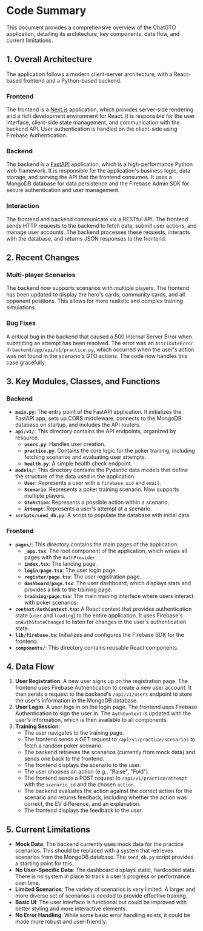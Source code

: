 # Code Summary

This document provides a comprehensive overview of the ChatGTO application, detailing its architecture, key components, data flow, and current limitations.

## 1. Overall Architecture

The application follows a modern client-server architecture, with a React-based frontend and a Python-based backend.

### Frontend

The frontend is a [Next.js](https://nextjs.org/) application, which provides server-side rendering and a rich development environment for React. It is responsible for the user interface, client-side state management, and communication with the backend API. User authentication is handled on the client-side using Firebase Authentication.

### Backend

The backend is a [FastAPI](https://fastapi.tiangolo.com/) application, which is a high-performance Python web framework. It is responsible for the application's business logic, data storage, and serving the API that the frontend consumes. It uses a MongoDB database for data persistence and the Firebase Admin SDK for secure authentication and user management.

### Interaction

The frontend and backend communicate via a RESTful API. The frontend sends HTTP requests to the backend to fetch data, submit user actions, and manage user accounts. The backend processes these requests, interacts with the database, and returns JSON responses to the frontend.

## 2. Recent Changes

### Multi-player Scenarios

The backend now supports scenarios with multiple players. The frontend has been updated to display the hero's cards, community cards, and all opponent positions. This allows for more realistic and complex training simulations.

### Bug Fixes

A critical bug in the backend that caused a 500 Internal Server Error when submitting an attempt has been resolved. The error was an `AttributeError` in `backend/app/api/v1/practice.py`, which occurred when the user's action was not found in the scenario's GTO actions. The code now handles this case gracefully.

## 3. Key Modules, Classes, and Functions

### Backend

-   **`main.py`**: The entry point of the FastAPI application. It initializes the FastAPI app, sets up CORS middleware, connects to the MongoDB database on startup, and includes the API routers.
-   **`api/v1/`**: This directory contains the API endpoints, organized by resource.
    -   **`users.py`**: Handles user creation.
    -   **`practice.py`**: Contains the core logic for the poker training, including fetching scenarios and evaluating user attempts.
    -   **`health.py`**: A simple health check endpoint.
-   **`models/`**: This directory contains the Pydantic data models that define the structure of the data used in the application.
    -   **`User`**: Represents a user with a `firebase_uid` and `email`.
    -   **`Scenario`**: Represents a poker training scenario. Now supports multiple players.
    -   **`GtoAction`**: Represents a possible action within a scenario.
    -   **`Attempt`**: Represents a user's attempt at a scenario.
-   **`scripts/seed_db.py`**: A script to populate the database with initial data.

### Frontend

-   **`pages/`**: This directory contains the main pages of the application.
    -   **`_app.tsx`**: The root component of the application, which wraps all pages with the `AuthProvider`.
    -   **`index.tsx`**: The landing page.
    -   **`login/page.tsx`**: The user login page.
    -   **`register/page.tsx`**: The user registration page.
    -   **`dashboard/page.tsx`**: The user dashboard, which displays stats and provides a link to the training page.
    -   **`training/page.tsx`**: The main training interface where users interact with poker scenarios.
-   **`context/AuthContext.tsx`**: A React context that provides authentication state (`user` and `loading`) to the entire application. It uses Firebase's `onAuthStateChanged` to listen for changes in the user's authentication state.
-   **`lib/firebase.ts`**: Initializes and configures the Firebase SDK for the frontend.
-   **`components/`**: This directory contains reusable React components.

## 4. Data Flow

1.  **User Registration**: A new user signs up on the registration page. The frontend uses Firebase Authentication to create a new user account. It then sends a request to the backend's `/api/v1/users` endpoint to store the user's information in the MongoDB database.
2.  **User Login**: A user logs in on the login page. The frontend uses Firebase Authentication to sign the user in. The `AuthContext` is updated with the user's information, which is then available to all components.
3.  **Training Session**:
    -   The user navigates to the training page.
    -   The frontend sends a GET request to `/api/v1/practice/scenarios` to fetch a random poker scenario.
    -   The backend retrieves the scenarios (currently from mock data) and sends one back to the frontend.
    -   The frontend displays the scenario to the user.
    -   The user chooses an action (e.g., "Raise", "Fold").
    -   The frontend sends a POST request to `/api/v1/practice/attempt` with the `scenario_id` and the chosen `action`.
    -   The backend evaluates the action against the correct action for the scenario and returns feedback, including whether the action was correct, the EV difference, and an explanation.
    -   The frontend displays the feedback to the user.

## 5. Current Limitations

-   **Mock Data**: The backend currently uses mock data for the practice scenarios. This should be replaced with a system that retrieves scenarios from the MongoDB database. The `seed_db.py` script provides a starting point for this.
-   **No User-Specific Data**: The dashboard displays static, hardcoded stats. There is no system in place to track a user's progress or performance over time.
-   **Limited Scenarios**: The variety of scenarios is very limited. A larger and more diverse set of scenarios is needed to provide effective training.
-   **Basic UI**: The user interface is functional but could be improved with better styling and more interactive elements.
-   **No Error Handling**: While some basic error handling exists, it could be made more robust and user-friendly.